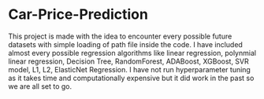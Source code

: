 # Car-Price-Prediction
This project is made with the idea to encounter every possible future datasets with simple loading of path file inside the code.
I have included almost every possible regression algorithms like linear regression, polynmial linear regression, Decision Tree, RandomForest, ADABoost, XGBoost, SVR model, L1, L2, ElasticNet Regression.
I have not run hyperparameter tuning as it takes time and computationally expensive but it did work in the past so we are all set to go.
